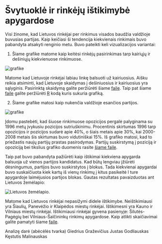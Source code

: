Švytuoklė ir rinkėjų ištikimybė apygardose
==========================================

Visi žinome, kad Lietuvos rinkėjai per rinkimus visados baudžia valdžioje
buvusias partijas. Kaip keičiasi ši tendencija kiekvienais rinkimais buvo
pabandyta atsakyti renginio metu. Buvo pateikti keli vizualizacijos variantai:

1. Šiame grafike matome kaip keitėsi rinkėjų pasirinkimas tarp kairiųjų ir
dešiniųjų kiekvienuose rinkimuose. 

![grafike](https://github.com/vzemlys/psdatadive12/raw/master/Svytuokle/svytuokle.jpeg) 

Matome kad Lietuvoje rinkėjai labiau linkę
balsuoti už kairiuosius. Aišku reikia atsiminti, kad Lietuvoje skaidymas į
dešiniuosius ir kairiuosius yra sąlyginis. Pasirinktą skaidymą galite peržiūrėti
šiame [faile](https://github.com/vzemlys/psdatadive12/blob/master/Svytuokle/kairieji_desinieji.csv). Taip pat  šiame
[faile](https://github.com/vzemlys/psdatadive12/blob/master/Svytuokle/30svytuokle.R) galite peržiūrėti [R](http://www.r-project.org) kodą kuris sukuria
grafiką.

2. Šiame grafike matosi kaip nukenčia valdžioje esančios partijos. 

![grafike](https://github.com/vzemlys/psdatadive12/raw/master/Svytuokle/balsavimas_uz_pozicija_opozicija.png) 

Įdomu pastebėti, kad šiuose rinkimuose opozicijos pergalė palyginama su 1996 metų
įvykusiu pozicijos sutriuškinimu. Procentinis skirtumas 1996 tarp opozicijos ir
pozicijos sudarė apie 40%, o šiais metais apie 30%, kai 2000-2008 metais šis
skirtumas buvo vidutiniškai 15%. Iš grafiko matosi, kad to priežastis naujų
partijų prastas pasirodymas. 
Partijų suskirstymą į poziciją ir opoziciją bei
tikslius grafiko duomenis rasite [šiame
faile](https://github.com/vzemlys/psdatadive12/raw/master/Svytuokle/pozicija_opozicija.xls).

Taip pat buvo pabandyta pažiūrėti kaip ištikimai kiekviena apygarda balsuoja už
vienos partijos kandidatus. Kad būtų lengviau įžiūrėti dėsningumus, partijos
buvo suskirstytos į blokus. Tada kiekvienai apygardai buvo suskaičiuota kiek
kartų iš vienų rinkimų į kitus pasikeitė I ture apygardoje laimėjusios partijos
blokas. Gautas rezultatas pavaizduotas ant Lietuvos žemėlapio:

![Lietuvos
žemėlapio](https://github.com/vzemlys/psdatadive12/raw/master/Svytuokle/rinkeju-istikimumas.png).

Matome kad Lietuvos rinkėjai nepasižymi didele ištikimybe. Neištikimiausi yra
Šiaulių, Panevėžio ir Klaipėdos miestų rinkėjai. Ištikimesni yra Kauno ir
Vilniaus miestų rinkėjai. Ištikimiausi rinkėjai gyvena pasienyje:
Šilutės-Pagėgių bei Vilniaus-Šalčininkų rinkimų apygardose. Kaip atlikti
skaičiavimai galite pamatyti šiame [faile](https://github.com/vzemlys/psdatadive12/blob/master/Svytuokle/40istikimumas.R).

Analizę darė (abėcėlės tvarka)
    Giedrius Graževičius
    Justas Godliauskas
    Kęstutis Malinauskas





